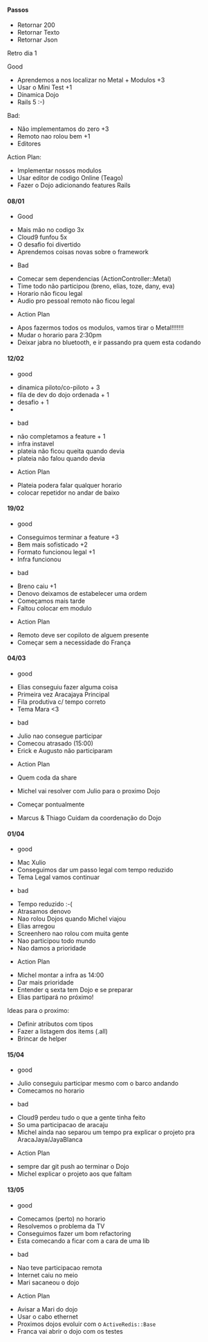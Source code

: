 #### Passos

- Retornar 200
- Retornar Texto
- Retornar Json

Retro dia 1

Good

- Aprendemos a nos localizar no Metal + Modulos +3
- Usar o Mini Test +1
- Dinamica Dojo
- Rails 5 :-)

Bad:

- Não implementamos do zero +3
- Remoto nao rolou bem +1
- Editores

Action Plan:

- Implementar nossos modulos
- Usar editor de codigo Online (Teago)
- Fazer o Dojo adicionando features Rails

#### 08/01

- Good

* Mais mão no codigo 3x
* Cloud9 funfou 5x
* O desafio foi divertido
* Aprendemos coisas novas sobre o framework

- Bad

* Comecar sem dependencias (ActionController::Metal)
* Time todo não participou (breno, elias, toze, dany, eva)
* Horario não ficou legal
* Audio pro pessoal remoto não ficou legal

- Action Plan

* Apos fazermos todos os modulos, vamos tirar o Metal!!!!!!!
* Mudar o horario para 2:30pm
* Deixar jabra no bluetooth, e ir passando pra quem esta codando
 
#### 12/02

- good
* dinamica piloto/co-piloto + 3
* fila de dev do dojo ordenada + 1
* desafio + 1
* 

- bad
* não completamos a feature + 1
* infra instavel
* plateia não ficou queita quando devia
* plateia não falou quando devia

- Action Plan

* Plateia podera falar qualquer horario
* colocar repetidor no andar de baixo

#### 19/02 

- good
 
* Conseguimos terminar a feature +3
* Bem mais sofisticado +2
* Formato funcionou legal +1
* Infra funcionou


- bad

* Breno caiu +1
* Denovo deixamos de estabelecer uma ordem
* Começamos mais tarde
* Faltou colocar em modulo
 
- Action Plan

* Remoto deve ser copiloto de alguem presente
* Começar sem a necessidade do França

#### 04/03


- good

* Elias conseguiu fazer alguma coisa
* Primeira vez Aracajaya Principal
* Fila produtiva c/ tempo correto
* Tema Mara <3
 
- bad

* Julio nao consegue participar
* Comecou atrasado (15:00)
* Erick e Augusto não participaram

- Action Plan

- Quem coda da share 
- Michel vai resolver com Julio para o proximo Dojo
- Começar pontualmente
- Marcus & Thiago Cuidam da coordenação do Dojo


#### 01/04

- good

* Mac Xulio
* Conseguimos dar um passo legal com tempo reduzido
* Tema Legal vamos continuar

- bad

* Tempo reduzido :-(
* Atrasamos denovo
* Nao rolou Dojos quando Michel viajou
* Elias arregou
* Screenhero nao rolou com muita gente
* Nao participou todo mundo
* Nao damos a prioridade

- Action Plan

* Michel montar a infra as 14:00
* Dar mais prioridade 
* Entender q sexta tem Dojo e se preparar
* Elias partipará no próximo!

Ideas para o proximo:

- Definir atributos com tipos
- Fazer a listagem dos items (.all)
- Brincar de helper 

#### 15/04

- good

* Julio conseguiu participar mesmo com o barco andando
* Comecamos no horario

- bad

* Cloud9 perdeu tudo o que a gente tinha feito
* So uma participacao de aracaju
* Michel ainda nao separou um tempo pra explicar o projeto pra AracaJaya/JayaBlanca

- Action Plan

* sempre dar git push ao terminar o Dojo
* Michel explicar o projeto aos que faltam

#### 13/05

- good

* Comecamos (perto) no horario
* Resolvemos o problema da TV
* Conseguimos fazer um bom refactoring
* Esta comecando a ficar com a cara de uma lib

- bad

* Nao teve participacao remota
* Internet caiu no meio
* Mari sacaneou o dojo


- Action Plan

* Avisar a Mari do dojo
* Usar o cabo ethernet
* Proximos dojos evoluir com o `ActiveRedis::Base`
* Franca vai abrir o dojo com os testes

